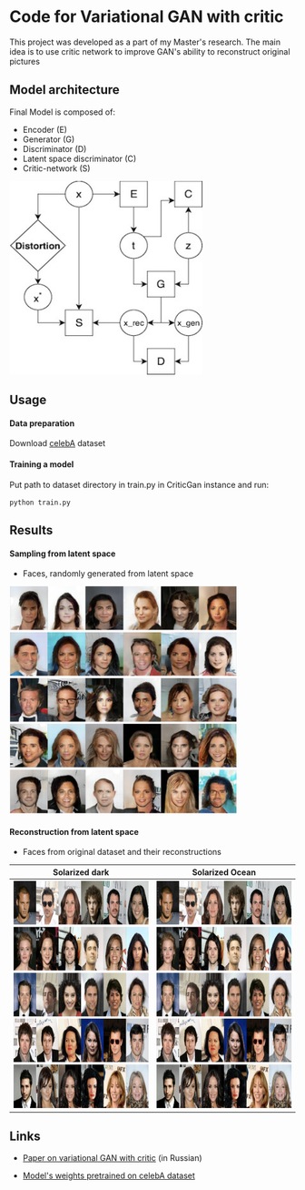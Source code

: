 # Code for Variational GAN with critic

This project was developed as a part of my Master's research. 
The main idea is to use critic network to improve GAN's ability to reconstruct original pictures

## Model architecture 
Final Model is composed of:
- Encoder (E)
- Generator (G)
- Discriminator (D)
- Latent space discriminator (C)
- Critic-network (S)

<img src="./model-scheme.jpg " width="340" height="340">

## Usage
#### Data preparation
Download [celebA](https://www.kaggle.com/jessicali9530/celeba-dataset) dataset
#### Training a model
Put path to dataset directory in train.py in CriticGan instance and run: 
```
python train.py
```

## Results
#### Sampling from latent space 
* Faces, randomly generated from latent space

<img src="./random-faces.png " width="400" height="400">

####  Reconstruction from latent space
* Faces from original dataset and their reconstructions

Solarized dark             |  Solarized Ocean
:-------------------------:|:-------------------------:
<img src="./reconstruction-real.png " width="400" height="400">  |  <img src="./reconstruction-real.png " width="400" height="400">

## Links
* [Paper on variational GAN with critic](https://docs.google.com/document/d/1BN6-4jeCU4xXMLtFPaltRlhMjnVWl82j1AcAVYUm5PE/edit?usp=sharing) (in Russian)

* [Model's weights pretrained on celebA dataset](https://drive.google.com/file/d/1nR4MkdTwpixklpKZNX45t-5ZRf_GTAaz/view?usp=sharing)
